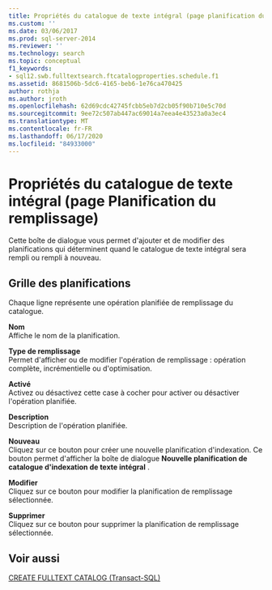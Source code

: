 ```yaml
---
title: Propriétés du catalogue de texte intégral (page planification du remplissage) | Microsoft Docs
ms.custom: ''
ms.date: 03/06/2017
ms.prod: sql-server-2014
ms.reviewer: ''
ms.technology: search
ms.topic: conceptual
f1_keywords:
- sql12.swb.fulltextsearch.ftcatalogproperties.schedule.f1
ms.assetid: 8681506b-5dc6-4165-beb6-1e76ca470425
author: rothja
ms.author: jroth
ms.openlocfilehash: 62d69cdc42745fcbb5eb7d2cb05f90b710e5c70d
ms.sourcegitcommit: 9ee72c507ab447ac69014a7eea4e43523a0a3ec4
ms.translationtype: MT
ms.contentlocale: fr-FR
ms.lasthandoff: 06/17/2020
ms.locfileid: "84933000"
---
```

# <a name="full-text-catalog-properties-population-schedule-page"></a>Propriétés du catalogue de texte intégral (page Planification du remplissage)
  Cette boîte de dialogue vous permet d'ajouter et de modifier des planifications qui déterminent quand le catalogue de texte intégral sera rempli ou rempli à nouveau.  
  
## <a name="schedules-grid"></a>Grille des planifications  
 Chaque ligne représente une opération planifiée de remplissage du catalogue.  
  
 **Nom**  
 Affiche le nom de la planification.  
  
 **Type de remplissage**  
 Permet d'afficher ou de modifier l'opération de remplissage : opération complète, incrémentielle ou d'optimisation.  
  
 **Activé**  
 Activez ou désactivez cette case à cocher pour activer ou désactiver l'opération planifiée.  
  
 **Description**  
 Description de l'opération planifiée.  
  
 **Nouveau**  
 Cliquez sur ce bouton pour créer une nouvelle planification d'indexation. Ce bouton permet d'afficher la boîte de dialogue **Nouvelle planification de catalogue d'indexation de texte intégral** .  
  
 **Modifier**  
 Cliquez sur ce bouton pour modifier la planification de remplissage sélectionnée.  
  
 **Supprimer**  
 Cliquez sur ce bouton pour supprimer la planification de remplissage sélectionnée.  
  
## <a name="see-also"></a>Voir aussi  
 [CREATE FULLTEXT CATALOG &#40;Transact-SQL&#41;](/sql/t-sql/statements/create-fulltext-catalog-transact-sql)  
  
  
